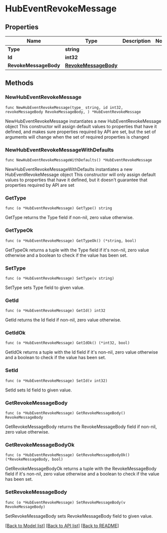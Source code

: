 # HubEventRevokeMessage

## Properties

Name | Type | Description | Notes
------------ | ------------- | ------------- | -------------
**Type** | **string** |  | 
**Id** | **int32** |  | 
**RevokeMessageBody** | [**RevokeMessageBody**](RevokeMessageBody.md) |  | 

## Methods

### NewHubEventRevokeMessage

`func NewHubEventRevokeMessage(type_ string, id int32, revokeMessageBody RevokeMessageBody, ) *HubEventRevokeMessage`

NewHubEventRevokeMessage instantiates a new HubEventRevokeMessage object
This constructor will assign default values to properties that have it defined,
and makes sure properties required by API are set, but the set of arguments
will change when the set of required properties is changed

### NewHubEventRevokeMessageWithDefaults

`func NewHubEventRevokeMessageWithDefaults() *HubEventRevokeMessage`

NewHubEventRevokeMessageWithDefaults instantiates a new HubEventRevokeMessage object
This constructor will only assign default values to properties that have it defined,
but it doesn't guarantee that properties required by API are set

### GetType

`func (o *HubEventRevokeMessage) GetType() string`

GetType returns the Type field if non-nil, zero value otherwise.

### GetTypeOk

`func (o *HubEventRevokeMessage) GetTypeOk() (*string, bool)`

GetTypeOk returns a tuple with the Type field if it's non-nil, zero value otherwise
and a boolean to check if the value has been set.

### SetType

`func (o *HubEventRevokeMessage) SetType(v string)`

SetType sets Type field to given value.


### GetId

`func (o *HubEventRevokeMessage) GetId() int32`

GetId returns the Id field if non-nil, zero value otherwise.

### GetIdOk

`func (o *HubEventRevokeMessage) GetIdOk() (*int32, bool)`

GetIdOk returns a tuple with the Id field if it's non-nil, zero value otherwise
and a boolean to check if the value has been set.

### SetId

`func (o *HubEventRevokeMessage) SetId(v int32)`

SetId sets Id field to given value.


### GetRevokeMessageBody

`func (o *HubEventRevokeMessage) GetRevokeMessageBody() RevokeMessageBody`

GetRevokeMessageBody returns the RevokeMessageBody field if non-nil, zero value otherwise.

### GetRevokeMessageBodyOk

`func (o *HubEventRevokeMessage) GetRevokeMessageBodyOk() (*RevokeMessageBody, bool)`

GetRevokeMessageBodyOk returns a tuple with the RevokeMessageBody field if it's non-nil, zero value otherwise
and a boolean to check if the value has been set.

### SetRevokeMessageBody

`func (o *HubEventRevokeMessage) SetRevokeMessageBody(v RevokeMessageBody)`

SetRevokeMessageBody sets RevokeMessageBody field to given value.



[[Back to Model list]](../README.md#documentation-for-models) [[Back to API list]](../README.md#documentation-for-api-endpoints) [[Back to README]](../README.md)


